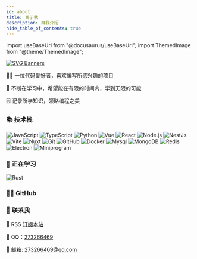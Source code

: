```yaml
---
id: about
title: 关于我
description: 自我介绍
hide_table_of_contents: true
---
```


import useBaseUrl from "@docusaurus/useBaseUrl";
import ThemedImage from "@theme/ThemedImage";

[![SVG Banners](https://svg-banners.vercel.app/api?type=origin&text1=About%20me%20🤠&width=1000&height=400)](https://kuizuo.cn/about)

👨‍💻 一位代码爱好者，喜欢编写所感兴趣的项目

🌱 不断在学习中，希望能在有限的时间内，学到无限的可能

🗒️ 记录所学知识，领略编程之美

### 📚 技术栈

![JavaScript](https://img.shields.io/badge/-JavaScript-333333?style=flat&logo=javascript) ![TypeScript](https://img.shields.io/badge/-TypeScript-333333?style=flat&logo=typescript) ![Python](https://img.shields.io/badge/-Python-333333?style=flat&logo=python) ![Vue](https://img.shields.io/badge/-Vue-333333?style=flat&logo=vue.js) ![React](https://img.shields.io/badge/-React-333333?style=flat&logo=react) ![Node.js](https://img.shields.io/badge/-Node-333333?style=flat&logo=node.js) ![NestJs](https://img.shields.io/badge/-NestJs-333333?style=flat&logo=nestjs&logoColor=ea2845) ![Vite](https://img.shields.io/badge/-Vite-333333?style=flat&logo=vite) ![Nuxt](https://img.shields.io/badge/-Nuxt-333333?style=flat&logo=nuxt) ![Git](https://img.shields.io/badge/-Git-333333?style=flat-square&logo=git) ![GitHub](https://img.shields.io/badge/-GitHub-333333?style=flat-square&logo=github) ![Docker](https://img.shields.io/badge/-Docker-333333?style=flat&logo=docker) ![Mysql](https://img.shields.io/badge/-Mysql-333333?style=flat&logo=mysql) ![MongoDB](https://img.shields.io/badge/-MongoDB-333333?style=flat&logo=mongodb) ![Redis](https://img.shields.io/badge/-Redis-333333?style=flat&logo=redis) ![Electron](https://img.shields.io/badge/-Electron-333333?style=flat&logo=electron) ![Miniprogram](https://img.shields.io/badge/-Miniprogram-333333?style=flat&logo=wechat)

### 🔭 正在学习

![Rust](https://img.shields.io/badge/-Rust-333333?style=flat&logo=rust)

### 👨‍💻 GitHub

<div style={{ display: "flex", flexWrap: "wrap" }}>
  <ThemedImage
    sources={{
      light: useBaseUrl(
        "http://github-profile-summary-cards.vercel.app/api/cards/repos-per-language?username=Vanisper&theme=vue"
      ),
      dark: useBaseUrl(
        "http://github-profile-summary-cards.vercel.app/api/cards/repos-per-language?username=Vanisper&theme=dracula"
      ),
    }}
  />
  <ThemedImage
    sources={{
      light: useBaseUrl(
        "http://github-profile-summary-cards.vercel.app/api/cards/stats?username=Vanisper&theme=vue"
      ),
      dark: useBaseUrl(
        "http://github-profile-summary-cards.vercel.app/api/cards/stats?username=Vanisper&theme=dracula"
      ),
    }}
  />
  <ThemedImage
    sources={{
      light: useBaseUrl(
        "http://github-profile-summary-cards.vercel.app/api/cards/profile-details?username=Vanisper&theme=vue"
      ),
      dark: useBaseUrl(
        "http://github-profile-summary-cards.vercel.app/api/cards/profile-details?username=Vanisper&theme=dracula"
      ),
    }}
  />
</div>

### 💬 联系我

📢 RSS [订阅本站](https://feedly.com/i/subscription/feed/https://kuizuo.cn/rss.xml)

🐧 QQ：[273266469](http://wpa.qq.com/msgrd?v=3&uin=273266469&site=qq&menu=yes)

📮 邮箱: [273266469@qq.com](mailto:273266469@qq.com)

